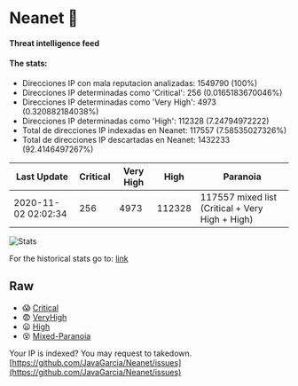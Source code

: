 # Neanet :hocho:
#### Threat intelligence feed
#### The stats:

- Direcciones IP con mala reputacion analizadas: 1549790 (100%)
- Direcciones IP determinadas como 'Critical':  256 (0.0165183670046%)
- Direcciones IP determinadas como 'Very High':  4973 (0.320882184038%)
- Direcciones IP determinadas como 'High':  112328 (7.24794972222)
- Total de direcciones IP indexadas en Neanet:  117557 (7.58535027326%)
- Total de direcciones IP descartadas en Neanet:  1432233 (92.4146497267%)

| Last Update | Critical | Very High | High | Paranoia |
| --- | --- | --- | --- | --- |
| 2020-11-02 02:02:34 | 256 | 4973 | 112328 | 117557 mixed list (Critical + Very High + High)|

![Stats](https://docs.google.com/spreadsheets/d/e/2PACX-1vSnaNMIXVabIpDJjufMlzH7poXnshF3mgd8Is1g9ytUEzVsP5my4Trn8f-xkoLLQ38xpL3HtmUexLo6/pubchart?oid=501124687&format=image)

For the historical stats go to: [link](/stats.csv)
## Raw
- :scream: [Critical](https://raw.githubusercontent.com/JavaGarcia/Neanet/master/blacklists/neanet_critical.txt)
- :fearful: [VeryHigh](https://raw.githubusercontent.com/JavaGarcia/Neanet/master/blacklists/neanet_veryHigh.txtt)
- :frowning: [High](https://raw.githubusercontent.com/JavaGarcia/Neanet/master/blacklists/neanet_high.txt)
- :dizzy_face: [Mixed-Paranoia](https://raw.githubusercontent.com/JavaGarcia/Neanet/master/blacklists/neanet_all.txt)


Your IP is indexed? You may request to takedown. [https://github.com/JavaGarcia/Neanet/issues](https://github.com/JavaGarcia/Neanet/issues)














































































































































































































































































































































































































































































































































































































































































































































































































































































































































































































































































































































































































































































































































































































































































































































































































































































































































































































































































































